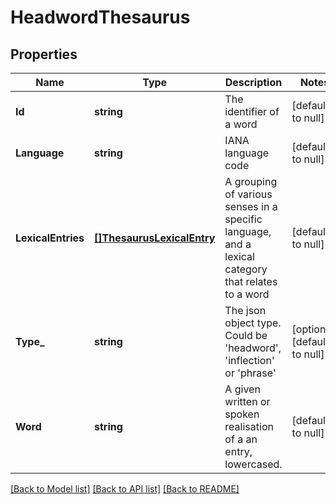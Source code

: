 # HeadwordThesaurus

## Properties
Name | Type | Description | Notes
------------ | ------------- | ------------- | -------------
**Id** | **string** | The identifier of a word | [default to null]
**Language** | **string** | IANA language code | [default to null]
**LexicalEntries** | [**[]ThesaurusLexicalEntry**](ThesaurusLexicalEntry.md) | A grouping of various senses in a specific language, and a lexical category that relates to a word | [default to null]
**Type_** | **string** | The json object type. Could be &#39;headword&#39;, &#39;inflection&#39; or &#39;phrase&#39; | [optional] [default to null]
**Word** | **string** | A given written or spoken realisation of a an entry, lowercased. | [default to null]

[[Back to Model list]](../README.md#documentation-for-models) [[Back to API list]](../README.md#documentation-for-api-endpoints) [[Back to README]](../README.md)


